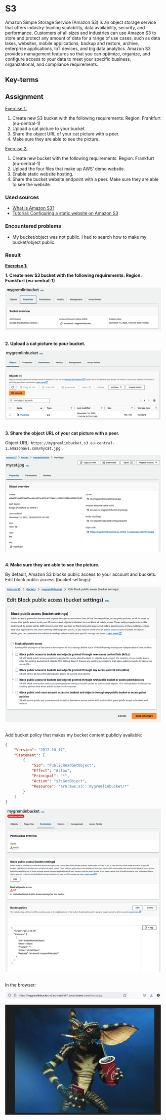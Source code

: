 # S3
Amazon Simple Storage Service (Amazon S3) is an object storage service that offers industry-leading scalability, data availability, security, and performance. Customers of all sizes and industries can use Amazon S3 to store and protect any amount of data for a range of use cases, such as data lakes, websites, mobile applications, backup and restore, archive, enterprise applications, IoT devices, and big data analytics. Amazon S3 provides management features so that you can optimize, organize, and configure access to your data to meet your specific business, organizational, and compliance requirements.

## Key-terms

## Assignment

<ins>Exercise 1:<ins> 

1. Create new S3 bucket with the following requirements: Region: Frankfurt (eu-central-1)
2. Upload a cat picture to your bucket.
3. Share the object URL of your cat picture with a peer.
4. Make sure they are able to see the picture.

<ins>Exercise 2:<ins>

1. Create new bucket with the following requirements: Region: Frankfurt (eu-central-1)
2. Upload the four files that make up AWS’ demo website.
3. Enable static website hosting.
4. Share the bucket website endpoint with a peer. Make sure they are able to see the website.

### Used sources
- [What is Amazon S3?](https://docs.aws.amazon.com/AmazonS3/latest/userguide/Welcome.html)
- [Tutorial: Configuring a static website on Amazon S3](https://docs.aws.amazon.com/AmazonS3/latest/userguide/HostingWebsiteOnS3Setup.html)

### Encountered problems
- My bucket/object was not public. I had to search how to make my bucket/object public.

### Result

**<ins>Exercise 1:<ins>** 

**1. Create new S3 bucket with the following requirements: Region: Frankfurt (eu-central-1)**

![create bucket](/04_AWS_1/images/05_s31-1.png)<br><br>

**2. Upload a cat picture to your bucket.**

![uploaded cat picture](/04_AWS_1/images/05_s31-2.png)<br><br>

**3. Share the object URL of your cat picture with a peer.**

Object URL: `https://mygremlinbucket.s3.eu-central-1.amazonaws.com/mycat.jpg`

![object url](/04_AWS_1/images/05_s31-3.png)<br><br>

**4. Make sure they are able to see the picture.**

By default, Amazon S3 blocks public access to your account and buckets.  
Edit block public access (bucket settings):

![object url](/04_AWS_1/images/05_s31-4-1.png)<br><br>

Add bucket policy that makes my bucket content publicly available:

```json
{
    "Version": "2012-10-17",
    "Statement": [
        {
            "Sid": "PublicReadGetObject",
            "Effect": "Allow",
            "Principal": "*",
            "Action": "s3:GetObject",
            "Resource": "arn:aws:s3:::mygremlinbucket/*"
        }
    ]
}
```

![object url](/04_AWS_1/images/05_s31-4-2.png)<br><br>

In the browser:

![object url](/04_AWS_1/images/05_s31-4-3.png)<br><br>